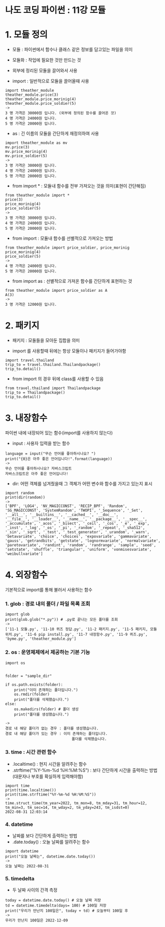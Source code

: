 # 나도 코딩 파이썬 : 11강 모듈

# 1. 모듈 정의
- 모듈 : 파이썬에서 함수나 클래스 같은 정보를 담고있는 파일을 의미
- 모듈화 : 작업에 필요한 것만 만드는 것
- 외부에 정리된 모듈을 끌어와서 사용

- import : 일반적으로 모듈을 끌어올때 사용
```
import theather_module  
theather_module.price(3)
theather_module.price_morinig(4)
theather_module.price_soldier(5)
->
3 명 가격은 30000원 입니다. (외부에 정의된 함수를 끌어온 것)
4 명 가격은 24000원 입니다.
5 명 가격은 20000원 입니다.
```

- as : 긴 이름의 모듈을 간단하게 재정의하여 사용
```
import theather_module as mv 
mv.price(3)
mv.price_morinig(4)
mv.price_soldier(5)
->
3 명 가격은 30000원 입니다.
4 명 가격은 24000원 입니다.
5 명 가격은 20000원 입니다.
```

- from import * : 모듈내 함수를 전부 가져오는 것을 의미(표현이 간단해짐)
```
from theather_module import * 
price(3)
price_morinig(4)
price_soldier(5)
->
3 명 가격은 30000원 입니다.
4 명 가격은 24000원 입니다.
5 명 가격은 20000원 입니다.
```

- from import : 모듈내 함수를 선별적으로 가져오는 방법
```
from theather_module import price_soldier, price_morinig
price_morinig(4)
price_soldier(5)
->
4 명 가격은 24000원 입니다.
5 명 가격은 20000원 입니다.
```

- from import as : 선별적으로 가져온 함수를 간단하게 표현하는 것
```
from theather_module import price_soldier as A
A(3)
->
3 명 가격은 12000원 입니다.
```

# 2. 패키지 

- 패키지 : 모둘들을 모아둔 집합을 의미

- import 를 사용할때 뒤에는 항상 모듈이나 패키지가 들어가야함
```
import travel.thailand 
trip_to = travel.thailand.Thailandpackage()
trip_to.detail()
```

- from import 의 경우 뒤에 class를 사용할 수 있음
```
from travel.thailand import Thailandpackage 
trip_to = Thailandpackage()
trip_to.detail()
```

# 3. 내장함수
파이썬 내에 내장되어 있는 함수(import를 사용하지 않는다)

- input : 사용자 입력을 받는 함수
```
language = input("무슨 언어를 좋아하시나요? ")
print("{0}은 아주 좋은 언어입니다!".format(language))
->
무슨 언어를 좋아하시나요? 자바스크립트
자바스크립트은 아주 좋은 언어입니다!
```

- dir: 어떤 객체를 넘겨줬을때 그 객체가 어떤 변수와 함수를 가지고 있는지 표시
```
import random
print(dir(random))
->
['BPF', 'LOG4', 'NV_MAGICCONST', 'RECIP_BPF', 'Random', 'SG_MAGICCONST', 'SystemRandom', 'TWOPI', '_Sequence', '_Set', '__all__', '__builtins__', '__cached__', '__doc__', 
'__file__', '__loader__', '__name__', '__package__', '__spec__', '_accumulate', '_acos', '_bisect', '_ceil', '_cos', '_e', '_exp', '_inst', '_log', '_os', '_pi', '_random', '_repeat', '_sha512', '_sin', '_sqrt', '_test', '_test_generator', '_urandom', '_warn', 'betavariate', 'choice', 'choices', 'expovariate', 'gammavariate', 'gauss', 'getrandbits', 'getstate', 'lognormvariate', 'normalvariate', 'paretovariate', 'randint', 'random', 'randrange', 'sample', 'seed', 'setstate', 'shuffle', 'triangular', 'uniform', 'vonmisesvariate', 'weibullvariate']
```

# 4. 외장함수
기본적으로 import를 통해 불러서 사용하는 함수

### 1. glob : 경로 내의 폴더 / 파일 목록 조회
```
import glob
print(glob.glob("*.py")) # .py로 끝나는 모든 폴더를 조회
->
['11-1 모듈.py', '11-10 퀴즈 정답.py', '11-2 패키지.py', '11-5 패키지, 모듈 위치.py', '11-6 pip install.py', '11-7 내장함수.py', '11-9 퀴즈.py', 'byme.py', 'theather_module.py']
```

### 2. os : 운영체제에서 제공하는 기본 기능

```
import os


folder = "sample_dir"

if os.path.exists(folder):
    print("이미 존재하는 폴더입니다.")
    os.rmdir(folder)
    print("폴더를 삭제했습니다.")
else:
    os.makedirs(folder) # 폴더 생성
    print("폴더를 생성했습니다.")

->
경로 내 해당 폴더가 없는 경우 : 폴더를 생성했습니다.
경로 내 해당 폴더가 있는 경우 : 이미 존재하는 폴더입니다.
                              폴더를 삭제했습니다.
```

### 3. time : 시간 관련 함수

- .localtime() : 현지 시간을 알려주는 함수
- .strftime("%Y-%m-%d %H:%M:%S") : 보다 간단하게 시간을 출력하는 방법(대문자나 부호를 확실하게 입력해야함)
```
import time
print(time.localtime())
print(time.strftime("%Y-%m-%d %H:%M:%S"))
->
time.struct_time(tm_year=2022, tm_mon=8, tm_mday=31, tm_hour=12, tm_min=3, tm_sec=14, tm_wday=2, tm_yday=243, tm_isdst=0)
2022-08-31 12:03:14
```

### 4. datetime 
- 날짜를 보다 간단하게 출력하는 방법
- .date.today() : 오늘 날짜를 알려주는 함수

```
import datetime
print("오늘 날짜는", datetime.date.today())
->
오늘 날짜는 2022-08-31
```

### 5. timedelta
- 두 날짜 사이의 간격 측정
```
today = datetime.date.today() # 오늘 날짜 저장
td = datetime.timedelta(days= 100) # 100일 저장
print("우리가 만난지 100일은", today + td) # 오늘부터 100일 후
->
우리가 만난지 100일은 2022-12-09
```



